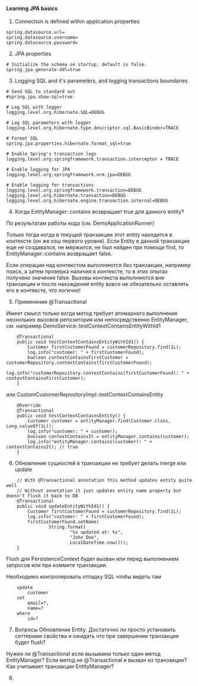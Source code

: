#### Learning JPA basics

1. Connection is defined within application.properties

```
spring.datasource.url=
spring.datasource.username= 
spring.datasource.password=
```

2. JPA properties

```
# Initialize the schema on startup, default is false.
spring.jpa.generate-ddl=true
```

3. Logging SQL and it's parameters, and logging transactions boundaries

```
# Send SQL to standard out
#spring.jpa.show-sql=true

# Log SQL with logger
logging.level.org.hibernate.SQL=DEBUG

# Log SQL parameters with logger
logging.level.org.hibernate.type.descriptor.sql.BasicBinder=TRACE

# Format SQL
spring.jpa.properties.hibernate.format_sql=true

# Enable Spring's transaction logs
logging.level.org.springframework.transaction.interceptor = TRACE

# Enable logging for JPA
logging.level.org.springframework.orm.jpa=DEBUG
  
# Enable logging for transactions   
logging.level.org.springframework.transaction=DEBUG 
logging.level.org.hibernate.transaction=DEBUG
logging.level.org.hibernate.engine.transaction.internal=DEBUG
```

4. Когда EntityManager::contains возвращает true для данного entity?

По результатам работы кода (см. DemoApplicationRunner)

Только тогда когда в текущей транзакции этот entity находится в контексте (он же кэш 
первого уровня). Если Entity в данной транзакции еще не создавался, не мержился, не был найден 
при помощи find, то EntityManager::contains возвращает false. 

Если операции над контекстом выполняются без транзакции, например поиск, а затем проверка 
наличия в контексте, то в этих опытах получено значение false. Вызовы контекста выполняются 
вне транзакции и после нахождения entity вовсе не обязательно оставлять его в контексте, что логично! 

5. Применение @Transactional

Имеет смысл только когда метод требует атомарного выполнения нескольких вызовов 
репозитория или непосредственно EntityManager, см. например DemoService::testContextContainsEntityWithId1

```
    @Transactional
    public void testContextContainsEntityWithId1() {
        Customer firstCustomerFound = customerRepository.find(1L);
        log.info("customer: " + firstCustomerFound);
        boolean contextContainsFirstCustomer = customerRepository.contextContains(firstCustomerFound);
        log.info("customerRepository.contextContains(firstCustomerFound): " + contextContainsFirstCustomer);
    }
```

или CustomCustomerRepositoryImpl::testContextContainsEntity

```
    @Override
    @Transactional
    public void testContextContainsEntity() {
        Customer customer = entityManager.find(Customer.class, Long.valueOf(1L));
        log.info("customer: " + customer);
        boolean contextContainsIt = entityManager.contains(customer);
        log.info("entityManager.contains(customer): " + contextContainsIt); // true
    }
```

6. Обновление сущностей в транзакции не требует делать merge или update

```
    // With @Transactional annotation this method updates entity quite well
    // Without annotation it just updates entity name property but doesn't flush it back to DB
    @Transactional
    public void updateEntityWithId1() {
        Customer firstCustomerFound = customerRepository.find(1L);
        log.info("customer: " + firstCustomerFound);
        firstCustomerFound.setName(
                String.format(
                        "%s updated at: %s",
                        "John Doe",
                        LocalDateTime.now()));
    }
```
Flush для PersistenceContext будет вызван или перед выполнением запросов или при коммите
транзакции.

Необходимо контролировать отладку SQL чтобы видеть там 

```
    update
        customer 
    set
        email=?,
        name=? 
    where
        id=?
```


7. Вопросы
Обновление Entity. Достаточно ли просто установить сеттерами свойства и ожидать 
что при завершении транзакции будет flush? 

Нужен ли @Transactional если вызываем только один метод EntityManager?
Если метод не @Transactional и вызван из транзакции?
Как учитывает транзакции EntityManager?

8. 